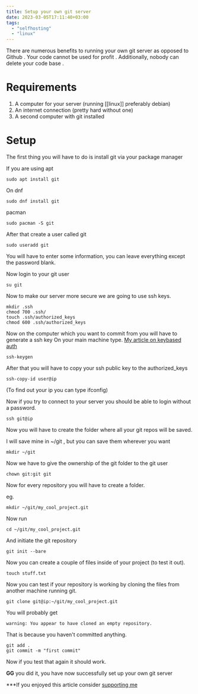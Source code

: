 ```yaml
---
title: Setup your own git server
date: 2023-03-05T17:11:40+03:00
tags:
  - "selfhosting"
  - "linux"
---
```

There are numerous benefits to running your own git server as opposed to Github . Your code cannot be used for profit . Additionally, nobody can delete your code base .

# Requirements
1. A computer for your server (running [[linux]] preferably debian)
2. An internet connection (pretty hard without one)
3. A second computer with git installed

# Setup
The first thing you will have to do is install git via your package manager

If you are using apt

`sudo apt install git`

On dnf

`sudo dnf install git`

pacman

`sudo pacman -S git`

After that create a user called git

`sudo useradd git`

You will have to enter some information, you can leave everything except the password blank.

Now login to your git user

`su git`

Now to make our server more secure we are going to use ssh keys.
```
mkdir .ssh
chmod 700 .ssh/
touch .ssh/authorized_keys
chmod 600 .ssh/authorized_keys
```

Now on the computer which you want to commit from you will have to generate a ssh key
On your main machine type.
[My article on keybased auth](../sssh)

`ssh-keygen`

After that you will have to copy your ssh public key to the authorized_keys

`ssh-copy-id user@ip`

(To find out your ip you can type ifconfig)

Now if you try to connect to your server you should be able to login without a password.

`ssh git@ip`

Now you will have to create the folder where all your git repos will be saved.

I will save mine in ~/git , but you can save them wherever you want

`mkdir ~/git`

Now we have to give the ownership of the git folder to the git user

`chown git:git git`

Now for every repository you will have to create a folder.

eg.

`mkdir ~/git/my_cool_project.git`

Now run 

`cd ~/git/my_cool_project.git`

And initiate the git repository

`git init --bare`

Now you can create a couple of files inside of your project (to test it out).

`touch stuff.txt`

Now you can test if your repository is working by cloning the files from another machine running git.

`git clone git@ip:~/git/my_cool_project.git`

You will probably get

`warning: You appear to have cloned an empty repository.`

That is because you haven't committed anything.

```
git add .
git commit -m "first commit"
```

Now if you test that again it should work.

**GG** you did it, you have now successfully set up your own git server

***If you enjoyed this article consider [supporting me](../../donate)

